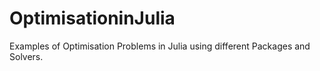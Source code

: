 # OptimisationinJulia
Examples of Optimisation Problems in Julia using different Packages and Solvers.
